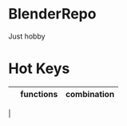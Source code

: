 # BlenderRepo
Just hobby


# Hot Keys

|			  | functions	|combination	|
|-------------|-------------|-------------|
|
<!--stackedit_data:
eyJoaXN0b3J5IjpbMTQ0MTk0OTc0OCwtMTM3NDU3MDYxN119
-->